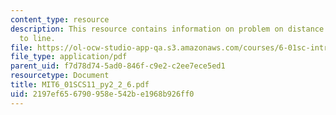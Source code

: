 ```yaml
---
content_type: resource
description: This resource contains information on problem on distance from point
  to line.
file: https://ol-ocw-studio-app-qa.s3.amazonaws.com/courses/6-01sc-introduction-to-electrical-engineering-and-computer-science-i-spring-2011/2197ef656790958e542be1968b926ff0_MIT6_01SCS11_py2_2_6.pdf
file_type: application/pdf
parent_uid: f7d78d74-5ad0-846f-c9e2-c2ee7ece5ed1
resourcetype: Document
title: MIT6_01SCS11_py2_2_6.pdf
uid: 2197ef65-6790-958e-542b-e1968b926ff0
---
```

